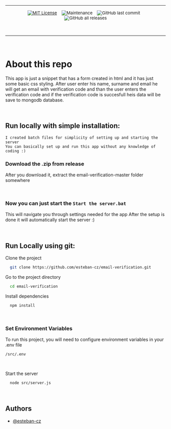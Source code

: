 <div align="center">
<table>
<tbody>
<td align="center">
<img width="2000" height="0"><br>
<sub>
  
  [![MIT License](https://img.shields.io/badge/License-MIT-red.svg?style=for-the-badge)](https://choosealicense.com/licenses/mit/)&nbsp;&nbsp;&nbsp;
  ![Maintenance](https://img.shields.io/maintenance/yes/2023?style=for-the-badge)&nbsp;&nbsp;&nbsp;
  ![GitHub last commit](https://img.shields.io/github/last-commit/esteban-cz/email-verification?style=for-the-badge)&nbsp;&nbsp;&nbsp;
  ![GitHub all releases](https://img.shields.io/github/downloads/esteban-cz/email-verification/total?style=for-the-badge)
  
</sub><br>
<img width="2000" height="0">
</td>
</tbody>
</table>
</div>
  
<br>

# **About this repo**

This app is just a snippet that has a form created in html and it has just some basic css styling. After user enter his name, surname and email he will get an email with verification code and than the user enters the verification code and if the verification code is succesfull heis data will be save to mongodb database.

<br>

## **Run locally with simple installation:**

`I created batch files for simplicity of setting up and starting the server` <br>
`You can basically set up and run this app without any knowledge of coding :)`

### **Download the .zip from release**

After you download it, extract the email-verification-master folder somewhere

<br>

### Now you can just start the `Start the server.bat`

This will navigate you through settings needed for the app
After the setup is done it will automatically start the server :)

<br>

## **Run Locally using git:**

Clone the project

```bash
  git clone https://github.com/esteban-cz/email-verification.git
```

Go to the project directory

```bash
  cd email-verification
```

Install dependencies

```bash
  npm install
```

<br>

### **Set Environment Variables**

To run this project, you will need to configure environment variables in your .env file

`/src/.env`

<br>

Start the server

```bash
  node src/server.js
```

<br>

## Authors

- [@esteban-cz](https://www.github.com/esteban-cz)
